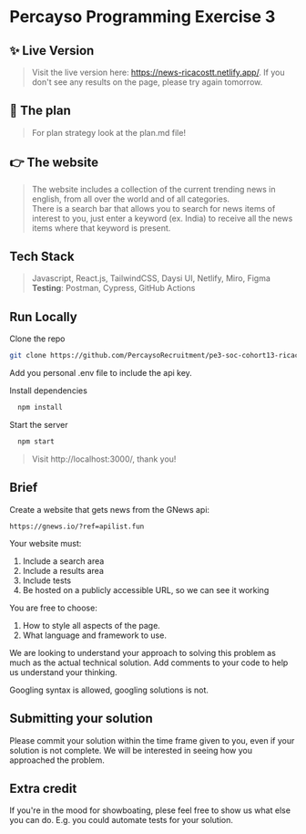 # Percayso Programming Exercise 3

## ✨ Live Version
>Visit the live version here: https://news-ricacostt.netlify.app/. 
>If you don't see any results on the page, please try again tomorrow.

## 📝 The plan
>For plan strategy look at the plan.md file!

## 👉 The website
>The website includes a collection of the current trending news in english, from all over the world and of all categories.  
There is a search bar that allows you to search for news items of interest to you, just enter a keyword (ex. India) to receive all the news items where that keyword is present.

## Tech Stack
> Javascript, React.js, TailwindCSS, Daysi UI, Netlify, Miro, Figma       
 **Testing**: Postman, Cypress, GitHub Actions
 
## Run Locally
Clone the repo
```bash
git clone https://github.com/PercaysoRecruitment/pe3-soc-cohort13-ricacostt.git
```

Add you personal .env file to include the api key.

Install dependencies
```bash
  npm install
```

Start the server
```bash
  npm start
```

>Visit http://localhost:3000/, thank you!


## Brief

Create a website that gets news from the GNews api:

    https://gnews.io/?ref=apilist.fun
    
    
Your website must:    
      
  1) Include a search area
  2) Include a results area
  3) Include tests
  4) Be hosted on a publicly accessible URL, so we can see it working

You are free to choose:

  1) How to style all aspects of the page.
  2) What language and framework to use.

We are looking to understand your approach to solving this problem as much as the actual technical solution. Add comments to your code to help us understand your thinking. 

Googling syntax is allowed, googling solutions is not.

## Submitting your solution

Please commit your solution within the time frame given to you, even if your solution is not complete. We will be interested in seeing how you approached the problem.

## Extra credit

If you're in the mood for showboating, plese feel free to show us what else you can do. E.g. you could automate tests for your solution.
